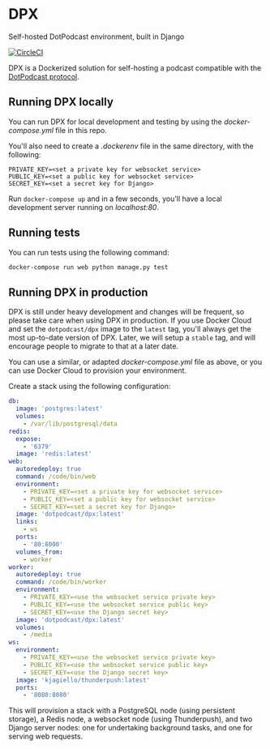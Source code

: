 DPX
===

Self-hosted DotPodcast environment, built in Django

[![CircleCI](https://circleci.com/gh/DotPodcast/dotpodcast-dpx.svg?style=svg)](https://circleci.com/gh/DotPodcast/dotpodcast-dpx)

DPX is a Dockerized solution for self-hosting a podcast compatible with the [DotPodcast protocol](https://dotpodcast.co/).

## Running DPX locally

You can run DPX for local development and testing by using the _docker-compose.yml_ file in this repo.

You'll also need to create a _.dockerenv_ file in the same directory, with the following:

```
PRIVATE_KEY=<set a private key for websocket service>
PUBLIC_KEY=<set a public key for websocket service>
SECRET_KEY=<set a secret key for Django>
```

Run `docker-compose up` and in a few seconds, you'll have a local development server running on _localhost:80_.

## Running tests

You can run tests using the following command:

```sh
docker-compose run web python manage.py test
```

## Running DPX in production

DPX is still under heavy development and changes will be frequent, so please take care when using DPX in production. If you use Docker Cloud and set the `dotpodcast/dpx` image to the `latest` tag, you'll always get the most up-to-date version of DPX. Later, we will setup a `stable` tag, and will encourage people to migrate to that at a later date.

You can use a similar, or adapted _docker-compose.yml_ file as above, or you can use Docker Cloud to provision your environment.

Create a stack using the following configuration:

```yaml
db:
  image: 'postgres:latest'
  volumes:
    - /var/lib/postgresql/data
redis:
  expose:
    - '6379'
  image: 'redis:latest'
web:
  autoredeploy: true
  command: /code/bin/web
  environment:
    - PRIVATE_KEY=<set a private key for websocket service>
    - PUBLIC_KEY=<set a public key for websocket service>
    - SECRET_KEY=<set a secret key for Django>
  image: 'dotpodcast/dpx:latest'
  links:
    - ws
  ports:
    - '80:8000'
  volumes_from:
    - worker
worker:
  autoredeploy: true
  command: /code/bin/worker
  environment:
    - PRIVATE_KEY=<use the websocket service private key>
    - PUBLIC_KEY=<use the websocket service public key>
    - SECRET_KEY=<use the Django secret key>
  image: 'dotpodcast/dpx:latest'
  volumes:
    - /media
ws:
  environment:
    - PRIVATE_KEY=<use the websocket service private key>
    - PUBLIC_KEY=<use the websocket service public key>
    - SECRET_KEY=<use the Django secret key>
  image: 'kjagiello/thunderpush:latest'
  ports:
    - '8080:8080'
```

This will provision a stack with a PostgreSQL node (using persistent storage), a Redis node, a websocket node (using Thunderpush), and two Django server nodes: one for undertaking background tasks, and one for serving web requests.
